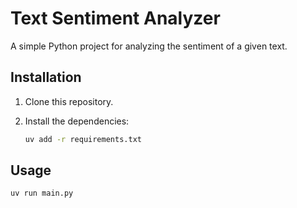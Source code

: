 # Text Sentiment Analyzer

A simple Python project for analyzing the sentiment of a given text.

## Installation

1. Clone this repository.
   
2. Install the dependencies:
   ```bash
   uv add -r requirements.txt
   ```

## Usage

```bash
uv run main.py
```
